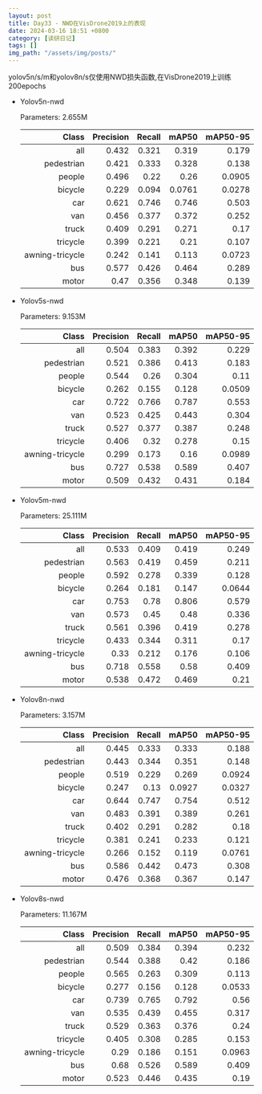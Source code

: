 ```yaml
---
layout: post
title: Day33 - NWD在VisDrone2019上的表现
date: 2024-03-16 18:51 +0800
category: [读研日记]
tags: []
img_path: "/assets/img/posts/"
---
```


yolov5n/s/m和yolov8n/s仅使用NWD损失函数,在VisDrone2019上训练200epochs

- Yolov5n-nwd

    Parameters: 2.655M

    |                Class|  Precision|     Recall|      mAP50|   mAP50-95|
    |                 ---:|       ---:|       ---:|       ---:|       ---:|
    |                  all|      0.432|      0.321|      0.319|      0.179|
    |           pedestrian|      0.421|      0.333|      0.328|      0.138|
    |               people|      0.496|       0.22|       0.26|     0.0905|
    |              bicycle|      0.229|      0.094|     0.0761|     0.0278|
    |                  car|      0.621|      0.746|      0.746|      0.503|
    |                  van|      0.456|      0.377|      0.372|      0.252|
    |                truck|      0.409|      0.291|      0.271|       0.17|
    |             tricycle|      0.399|      0.221|       0.21|      0.107|
    |      awning-tricycle|      0.242|      0.141|      0.113|     0.0723|
    |                  bus|      0.577|      0.426|      0.464|      0.289|
    |                motor|       0.47|      0.356|      0.348|      0.139|

- Yolov5s-nwd

    Parameters: 9.153M

    |                Class|  Precision|     Recall|      mAP50|   mAP50-95|
    |                 ---:|       ---:|       ---:|       ---:|       ---:|
    |                  all|      0.504|      0.383|      0.392|      0.229|
    |           pedestrian|      0.521|      0.386|      0.413|      0.183|
    |               people|      0.544|       0.26|      0.304|       0.11|
    |              bicycle|      0.262|      0.155|      0.128|     0.0509|
    |                  car|      0.722|      0.766|      0.787|      0.553|
    |                  van|      0.523|      0.425|      0.443|      0.304|
    |                truck|      0.527|      0.377|      0.387|      0.248|
    |             tricycle|      0.406|       0.32|      0.278|       0.15|
    |      awning-tricycle|      0.299|      0.173|       0.16|     0.0989|
    |                  bus|      0.727|      0.538|      0.589|      0.407|
    |                motor|      0.509|      0.432|      0.431|      0.184|

- Yolov5m-nwd

    Parameters: 25.111M

    |                Class|  Precision|     Recall|      mAP50|   mAP50-95|
    |                 ---:|       ---:|       ---:|       ---:|       ---:|
    |                  all|      0.533|      0.409|      0.419|      0.249|
    |           pedestrian|      0.563|      0.419|      0.459|      0.211|
    |               people|      0.592|      0.278|      0.339|      0.128|
    |              bicycle|      0.264|      0.181|      0.147|     0.0644|
    |                  car|      0.753|       0.78|      0.806|      0.579|
    |                  van|      0.573|       0.45|       0.48|      0.336|
    |                truck|      0.561|      0.396|      0.419|      0.278|
    |             tricycle|      0.433|      0.344|      0.311|       0.17|
    |      awning-tricycle|       0.33|      0.212|      0.176|      0.106|
    |                  bus|      0.718|      0.558|       0.58|      0.409|
    |                motor|      0.538|      0.472|      0.469|       0.21|

- Yolov8n-nwd

    Parameters: 3.157M

    |                Class|  Precision|     Recall|      mAP50|   mAP50-95|
    |                 ---:|       ---:|       ---:|       ---:|       ---:|
    |                  all|      0.445|      0.333|      0.333|      0.188|
    |           pedestrian|      0.443|      0.344|      0.351|      0.148|
    |               people|      0.519|      0.229|      0.269|     0.0924|
    |              bicycle|      0.247|       0.13|     0.0927|     0.0327|
    |                  car|      0.644|      0.747|      0.754|      0.512|
    |                  van|      0.483|      0.391|      0.389|      0.261|
    |                truck|      0.402|      0.291|      0.282|       0.18|
    |             tricycle|      0.381|      0.241|      0.233|      0.121|
    |      awning-tricycle|      0.266|      0.152|      0.119|     0.0761|
    |                  bus|      0.586|      0.442|      0.473|      0.308|
    |                motor|      0.476|      0.368|      0.367|      0.147|

- Yolov8s-nwd

    Parameters: 11.167M

    |                Class|  Precision|     Recall|      mAP50|   mAP50-95|
    |                 ---:|       ---:|       ---:|       ---:|       ---:|
    |                  all|      0.509|      0.384|      0.394|      0.232|
    |           pedestrian|      0.544|      0.388|       0.42|      0.186|
    |               people|      0.565|      0.263|      0.309|      0.113|
    |              bicycle|      0.277|      0.156|      0.128|     0.0533|
    |                  car|      0.739|      0.765|      0.792|       0.56|
    |                  van|      0.535|      0.439|      0.455|      0.317|
    |                truck|      0.529|      0.363|      0.376|       0.24|
    |             tricycle|      0.405|      0.308|      0.285|      0.153|
    |      awning-tricycle|       0.29|      0.186|      0.151|     0.0963|
    |                  bus|       0.68|      0.526|      0.589|      0.409|
    |                motor|      0.523|      0.446|      0.435|       0.19|

